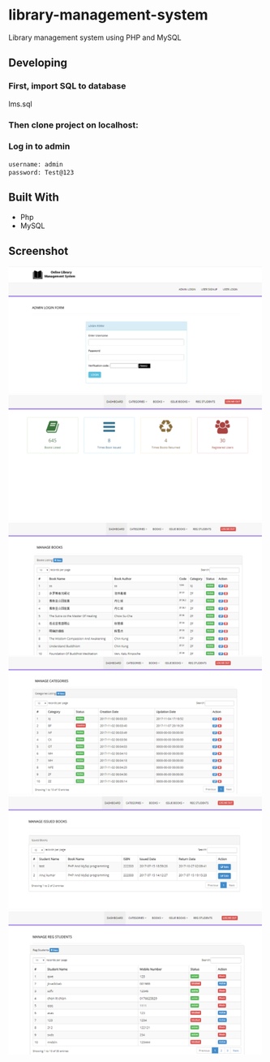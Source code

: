 # library-management-system
Library management system using PHP and MySQL

## Developing

### First, import SQL to database

lms.sql

### Then clone project on localhost:

### Log in to admin

```
username: admin
password: Test@123
```

## Built With

* Php
* MySQL


## Screenshot

<img src="https://github.com/chenlitchian/library-management-system/blob/master/screenshot/login.png" width="500">

<img src="https://github.com/chenlitchian/library-management-system/blob/master/screenshot/home.png" width="500">

<img src="https://github.com/chenlitchian/library-management-system/blob/master/screenshot/book.png" width="500">

<img src="https://github.com/chenlitchian/library-management-system/blob/master/screenshot/category.png" width="500">

<img src="https://github.com/chenlitchian/library-management-system/blob/master/screenshot/issue.png" width="500">

<img src="https://github.com/chenlitchian/library-management-system/blob/master/screenshot/student.png" width="500">



